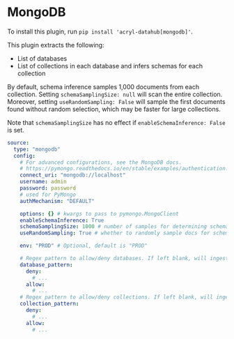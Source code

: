 # MongoDB

To install this plugin, run `pip install 'acryl-datahub[mongodb]'`.

This plugin extracts the following:

- List of databases
- List of collections in each database and infers schemas for each collection

By default, schema inference samples 1,000 documents from each collection. Setting `schemaSamplingSize: null` will scan the entire collection.
Moreover, setting `useRandomSampling: False` will sample the first documents found without random selection, which may be faster for large collections.

Note that `schemaSamplingSize` has no effect if `enableSchemaInference: False` is set.

```yml
source:
  type: "mongodb"
  config:
    # For advanced configurations, see the MongoDB docs.
    # https://pymongo.readthedocs.io/en/stable/examples/authentication.html
    connect_uri: "mongodb://localhost"
    username: admin
    password: password
    # used for PyMongo
    authMechanism: "DEFAULT"

    options: {} # kwargs to pass to pymongo.MongoClient
    enableSchemaInference: True
    schemaSamplingSize: 1000 # number of samples for determining schema
    useRandomSampling: True # whether to randomly sample docs for schema or just use the first ones, True by default

    env: "PROD" # Optional, default is "PROD"

    # Regex pattern to allow/deny databases. If left blank, will ingest all.
    database_pattern:
      deny:
        # ...
      allow:
        # ...
    # Regex pattern to allow/deny collections. If left blank, will ingest all.
    collection_pattern:
      deny:
        # ...
      allow:
        # ...
```
